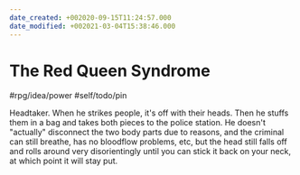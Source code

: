 ```yaml
---
date_created: +002020-09-15T11:24:57.000
date_modified: +002021-03-04T15:38:46.000
---
```


# The Red Queen Syndrome

#rpg/idea/power #self/todo/pin

Headtaker. When he strikes people, it's off with their heads. Then he stuffs them in a bag and takes both pieces to the police station. He doesn't "actually" disconnect the two body parts due to reasons, and the criminal can still breathe, has no bloodflow problems, etc, but the head still falls off and rolls around very disorientingly until you can stick it back on your neck, at which point it will stay put.

